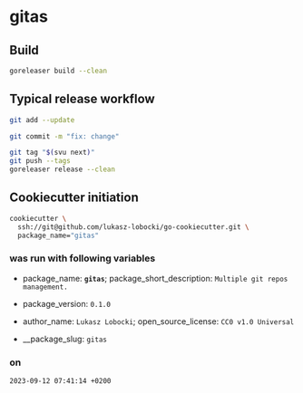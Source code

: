 # gitas

## Build

```bash
goreleaser build --clean
```

## Typical release workflow

```bash
git add --update
```

```bash
git commit -m "fix: change"
```

```bash
git tag "$(svu next)"
git push --tags
goreleaser release --clean
```

## Cookiecutter initiation

```bash
cookiecutter \
  ssh://git@github.com/lukasz-lobocki/go-cookiecutter.git \
  package_name="gitas"
```

### was run with following variables

- package_name: **`gitas`**;
package_short_description: `Multiple git repos management.`

- package_version: `0.1.0`

- author_name: `Lukasz Lobocki`;
open_source_license: `CC0 v1.0 Universal`

- __package_slug: `gitas`

### on

`2023-09-12 07:41:14 +0200`
